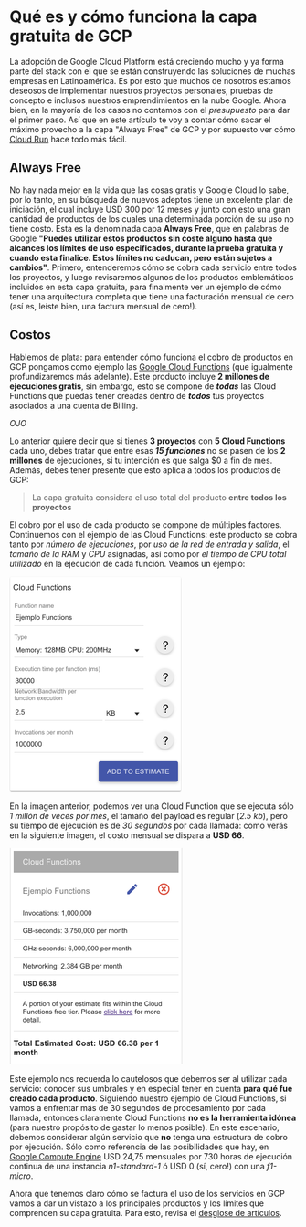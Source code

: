 # Qué es y cómo funciona la capa gratuita de GCP

La adopción de Google Cloud Platform está creciendo mucho y ya forma parte del stack con el que se están construyendo las soluciones de muchas empresas en Latinoamérica. Es por esto que muchos de nosotros estamos deseosos de implementar nuestros proyectos personales, pruebas de concepto e inclusos nuestros emprendimientos en la nube Google.
Ahora bien, en la mayoría de los casos no contamos con el $presupuesto$ para dar el primer paso. Así que en este artículo te voy a contar cómo sacar el máximo provecho a la capa "Always Free" de GCP y por supuesto ver cómo [Cloud Run](https://cloud.google.com/run/) hace todo más fácil.

## Always Free

No hay nada mejor en la vida que las cosas gratis y Google Cloud lo sabe, por lo tanto, en su búsqueda de nuevos adeptos tiene un excelente plan de iniciación, el cual incluye USD 300 por 12 meses y junto con esto una gran cantidad de productos de los cuales una determinada porción de su uso no tiene costo. Esta es la denominada capa __Always Free__, que en palabras de Google __"Puedes utilizar estos productos sin coste alguno hasta que alcances los límites de uso especificados, durante la prueba gratuita y cuando esta finalice. Estos límites no caducan, pero están sujetos a cambios"__. Primero, entenderemos cómo se cobra cada servicio entre todos los proyectos, y luego revisaremos algunos de los productos emblemáticos incluidos en esta capa gratuita, para finalmente ver un ejemplo de cómo tener una arquitectura completa que tiene una facturación mensual de cero (así es, leíste bien, una factura mensual de cero!).

## Costos

Hablemos de plata: para entender cómo funciona el cobro de productos en GCP pongamos como ejemplo las [Google Cloud Functions](https://cloud.google.com/functions/) (que igualmente profundizaremos más adelante). Este producto incluye __2 millones de ejecuciones gratis__, sin embargo, esto se compone de __*todas*__ las Cloud Functions que puedas tener creadas dentro de __*todos*__ tus proyectos asociados a una cuenta de Billing.

_*OJO*_

Lo anterior quiere decir que si tienes __3 proyectos__ con __5 Cloud Functions__ cada uno, debes tratar que entre esas __*15 funciones*__ no se pasen de los __2 millones__ de ejecuciones, si tu intención es que salga $0 a fin de mes. Además, debes tener presente que esto aplica a todos los productos de GCP:

> La capa gratuita considera el uso total del producto __entre todos los proyectos__

El cobro por el uso de cada producto se compone de múltiples factores. Continuemos con el ejemplo de las Cloud Functions: este producto se cobra tanto por *número de ejecuciones*, por *uso de la red de entrada y salida*, el *tamaño de la RAM* y *CPU* asignadas, así como por *el tiempo de CPU total utilizado* en la ejecución de cada función. Veamos un ejemplo:

![](/images/S01/cloud_functions/cloud_functions_ejemplo1.png)

En la imagen anterior, podemos ver una Cloud Function que se ejecuta sólo *1 millón de veces por mes*, el tamaño del payload es regular (*2.5 kb*), pero su tiempo de ejecución es de *30 segundos* por cada llamada: como verás en la siguiente imagen, el costo mensual se dispara a __USD 66__.

![](/images/S01/cloud_functions/cloud_functions_ejemplo2.png)

Este ejemplo nos recuerda lo cautelosos que debemos ser al utilizar cada servicio: conocer sus umbrales y en especial tener en cuenta __para qué fue creado cada producto__. Siguiendo nuestro ejemplo de Cloud Functions, si vamos a enfrentar más de 30 segundos de procesamiento por cada llamada, entonces claramente Cloud Functions __no es la herramienta idónea__ (para nuestro propósito de gastar lo menos posible). En este escenario, debemos considerar algún servicio que __no__ tenga una estructura de cobro por ejecución. Sólo como referencia de las posibilidades que hay, en [Google Compute Engine](https://cloud.google.com/compute/) USD 24,75 mensuales por 730 horas de ejecución continua de una instancia *n1-standard-1* ó USD 0 (sí, cero!) con una *f1-micro*.

Ahora que tenemos claro cómo se factura el uso de los servicios en GCP vamos a dar un vistazo a los principales productos y los límites que comprenden su capa gratuita. Para esto, revisa el [desglose de artículos](/seasons/S01/README.md).
